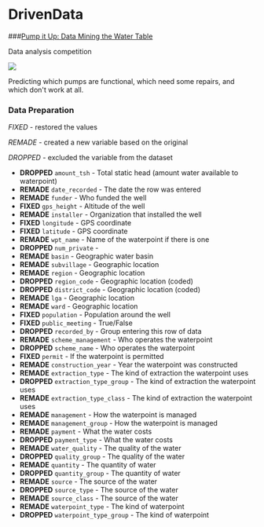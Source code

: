 # DrivenData
###[Pump it Up: Data Mining the Water Table](https://www.drivendata.org/competitions/7/page/23/)

Data analysis competition


![](http://drivendata.materials.s3.amazonaws.com/pumps/pumping.jpg)


Predicting which pumps are functional, which need some repairs, and which don't work at all. 


### Data Preparation

*FIXED* - restored the values 

*REMADE* - created a new variable based on the original

*DROPPED* - excluded the variable from the dataset


- **DROPPED** `amount_tsh` - Total static head (amount water available to waterpoint)
- **REMADE** `date_recorded` - The date the row was entered
- **REMADE** `funder` - Who funded the well
- **FIXED** `gps_height` - Altitude of the well
- **REMADE** `installer` - Organization that installed the well
- **FIXED** `longitude` - GPS coordinate
- **FIXED** `latitude` - GPS coordinate
- **REMADE** `wpt_name` - Name of the waterpoint if there is one
- **DROPPED** `num_private` -
- **REMADE** `basin` - Geographic water basin
- **REMADE** `subvillage` - Geographic location
- **REMADE** `region` - Geographic location
- **DROPPED** `region_code` - Geographic location (coded)
- **DROPPED** `district_code` - Geographic location (coded)
- **REMADE** `lga` - Geographic location
- **REMADE** `ward` - Geographic location
- **FIXED** `population` - Population around the well
- **FIXED** `public_meeting` - True/False
- **DROPPED** `recorded_by` - Group entering this row of data
- **REMADE** `scheme_management` - Who operates the waterpoint
- **DROPPED** `scheme_name` - Who operates the waterpoint
- **FIXED** `permit` - If the waterpoint is permitted
- **REMADE** `construction_year` - Year the waterpoint was constructed
- **REMADE** `extraction_type` - The kind of extraction the waterpoint uses
- **DROPPED** `extraction_type_group` - The kind of extraction the waterpoint uses
- **REMADE** `extraction_type_class` - The kind of extraction the waterpoint uses
- **REMADE** `management` - How the waterpoint is managed
- **REMADE** `management_group` - How the waterpoint is managed
- **REMADE** `payment` - What the water costs
- **DROPPED** `payment_type` - What the water costs
- **REMADE** `water_quality` - The quality of the water
- **DROPPED** `quality_group` - The quality of the water
- **REMADE** `quantity` - The quantity of water
- **DROPPED** `quantity_group` - The quantity of water
- **REMADE** `source` - The source of the water
- **DROPPED** `source_type` - The source of the water
- **REMADE** `source_class` - The source of the water
- **REMADE** `waterpoint_type` - The kind of waterpoint
- **DROPPED** `waterpoint_type_group` - The kind of waterpoint


